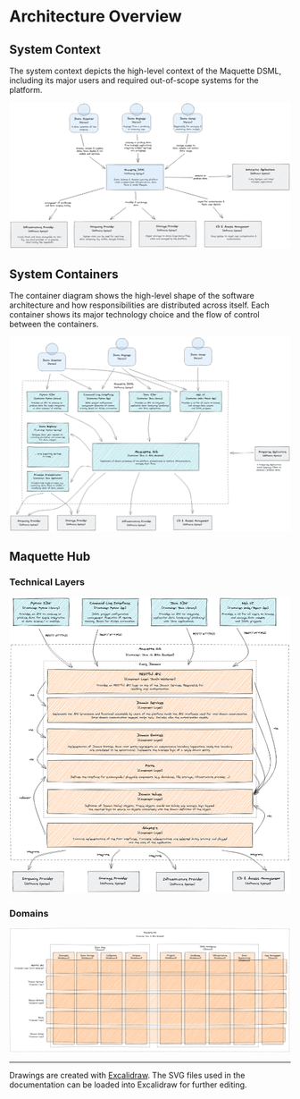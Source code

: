 # Architecture Overview

## System Context

The system context depicts the high-level context of the Maquette DSML, including its major users and required out-of-scope systems for the platform.

![System Context](../resources/maquette--context.png)

## System Containers

The container diagram shows the high-level shape of the software architecture and how responsibilities are distributed across itself. Each container shows its major technology choice and the flow of control between the containers.

![System Containers](../resources/maquette--containers.png)

## Maquette Hub

### Technical Layers

![Maquette Hub Layers](../resources/maquette--hub--layers.png)

### Domains

![Maquette Hub Domains](../resources/maquette--hub--domains.png)


---
Drawings are created with [Excalidraw](https://excalidraw.com/). The SVG files used in the documentation can be loaded into Excalidraw for further editing.